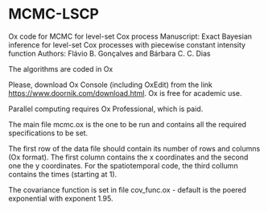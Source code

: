 # MCMC-LSCP
Ox code for MCMC for level-set Cox process
Manuscript: Exact Bayesian inference for level-set Cox processes with piecewise constant intensity function
Authors: Flávio B. Gonçalves and Bárbara C. C. Dias


The algorithms are coded in Ox

Please, download Ox Console (including OxEdit) from the link https://www.doornik.com/download.html.
Ox is free for academic use.

Parallel computing requires Ox Professional, which is paid.

The main file mcmc.ox is the one to be run and contains all the required specifications to be set.

The first row of the data file should contain its number of rows and columns (Ox format).
The first column contains the x coordinates and the second one the y coordinates.
For the spatiotemporal code, the third collumn contains the times (starting at 1).

The covariance function is set in file cov_func.ox - default is the poered exponential with exponent 1.95.
